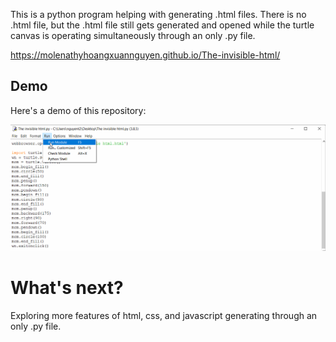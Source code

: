 This is a python program helping with generating .html files.
There is no .html file, but the .html file still gets generated and opened while the turtle canvas is operating simultaneously through an only .py file.

https://molenathyhoangxuannguyen.github.io/The-invisible-html/

## Demo

Here's a demo of this repository:

<img src='demo.gif' title='Demo' width='' alt='Demo' />

# What's next?
Exploring more features of html, css, and javascript generating through an only .py file.
